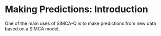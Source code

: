 # Making Predictions: Introduction

One of the main uses of SIMCA-Q is to make predictions from new data based on a SIMCA model.